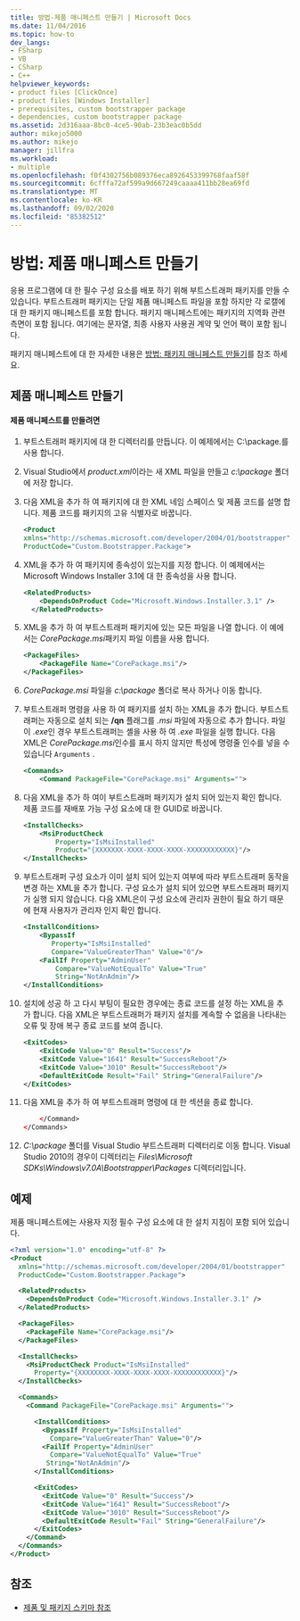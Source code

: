 ```yaml
---
title: 방법-제품 매니페스트 만들기 | Microsoft Docs
ms.date: 11/04/2016
ms.topic: how-to
dev_langs:
- FSharp
- VB
- CSharp
- C++
helpviewer_keywords:
- product files [ClickOnce]
- product files [Windows Installer]
- prerequisites, custom bootstrapper package
- dependencies, custom bootstrapper package
ms.assetid: 2d316aaa-8bc0-4ce5-90ab-23b3eac0b5dd
author: mikejo5000
ms.author: mikejo
manager: jillfra
ms.workload:
- multiple
ms.openlocfilehash: f0f4302756b089376eca8926453399768faaf58f
ms.sourcegitcommit: 6cfffa72af599a9d667249caaaa411bb28ea69fd
ms.translationtype: MT
ms.contentlocale: ko-KR
ms.lasthandoff: 09/02/2020
ms.locfileid: "85382512"
---
```

# <a name="how-to-create-a-product-manifest"></a>방법: 제품 매니페스트 만들기
응용 프로그램에 대 한 필수 구성 요소를 배포 하기 위해 부트스트래퍼 패키지를 만들 수 있습니다. 부트스트래퍼 패키지는 단일 제품 매니페스트 파일을 포함 하지만 각 로캘에 대 한 패키지 매니페스트를 포함 합니다. 패키지 매니페스트에는 패키지의 지역화 관련 측면이 포함 됩니다. 여기에는 문자열, 최종 사용자 사용권 계약 및 언어 팩이 포함 됩니다.

 패키지 매니페스트에 대 한 자세한 내용은 [방법: 패키지 매니페스트 만들기](../deployment/how-to-create-a-package-manifest.md)를 참조 하세요.

## <a name="create-the-product-manifest"></a>제품 매니페스트 만들기

#### <a name="to-create-the-product-manifest"></a>제품 매니페스트를 만들려면

1. 부트스트래퍼 패키지에 대 한 디렉터리를 만듭니다. 이 예제에서는 C:\package.를 사용 합니다.

2. Visual Studio에서 *product.xml*이라는 새 XML 파일을 만들고 *c:\package* 폴더에 저장 합니다.

3. 다음 XML을 추가 하 여 패키지에 대 한 XML 네임 스페이스 및 제품 코드를 설명 합니다. 제품 코드를 패키지의 고유 식별자로 바꿉니다.

    ```xml
    <Product
    xmlns="http://schemas.microsoft.com/developer/2004/01/bootstrapper"
    ProductCode="Custom.Bootstrapper.Package">
    ```

4. XML을 추가 하 여 패키지에 종속성이 있는지를 지정 합니다. 이 예제에서는 Microsoft Windows Installer 3.1에 대 한 종속성을 사용 합니다.

    ```xml
    <RelatedProducts>
        <DependsOnProduct Code="Microsoft.Windows.Installer.3.1" />
      </RelatedProducts>
    ```

5. XML을 추가 하 여 부트스트래퍼 패키지에 있는 모든 파일을 나열 합니다. 이 예에서는 *CorePackage.msi*패키지 파일 이름을 사용 합니다.

    ```xml
    <PackageFiles>
        <PackageFile Name="CorePackage.msi"/>
    </PackageFiles>
    ```

6. *CorePackage.msi* 파일을 *c:\package* 폴더로 복사 하거나 이동 합니다.

7. 부트스트래퍼 명령을 사용 하 여 패키지를 설치 하는 XML을 추가 합니다. 부트스트래퍼는 자동으로 설치 되는 **/qn** 플래그를 *.msi* 파일에 자동으로 추가 합니다. 파일이 *.exe*인 경우 부트스트래퍼는 셸을 사용 하 여 *.exe* 파일을 실행 합니다. 다음 XML은 *CorePackage.msi*인수를 표시 하지 않지만 특성에 명령줄 인수를 넣을 수 있습니다 `Arguments` .

    ```xml
    <Commands>
        <Command PackageFile="CorePackage.msi" Arguments="">
    ```

8. 다음 XML을 추가 하 여이 부트스트래퍼 패키지가 설치 되어 있는지 확인 합니다. 제품 코드를 재배포 가능 구성 요소에 대 한 GUID로 바꿉니다.

    ```xml
    <InstallChecks>
        <MsiProductCheck
            Property="IsMsiInstalled"
            Product="{XXXXXXX-XXXX-XXXX-XXXX-XXXXXXXXXXXX}"/>
    </InstallChecks>
    ```

9. 부트스트래퍼 구성 요소가 이미 설치 되어 있는지 여부에 따라 부트스트래퍼 동작을 변경 하는 XML을 추가 합니다. 구성 요소가 설치 되어 있으면 부트스트래퍼 패키지가 실행 되지 않습니다. 다음 XML은이 구성 요소에 관리자 권한이 필요 하기 때문에 현재 사용자가 관리자 인지 확인 합니다.

    ```xml
    <InstallConditions>
        <BypassIf
           Property="IsMsiInstalled"
           Compare="ValueGreaterThan" Value="0"/>
        <FailIf Property="AdminUser"
            Compare="ValueNotEqualTo" Value="True"
            String="NotAnAdmin"/>
    </InstallConditions>
    ```

10. 설치에 성공 하 고 다시 부팅이 필요한 경우에는 종료 코드를 설정 하는 XML을 추가 합니다. 다음 XML은 부트스트래퍼가 패키지 설치를 계속할 수 없음을 나타내는 오류 및 장애 복구 종료 코드를 보여 줍니다.

    ```xml
    <ExitCodes>
        <ExitCode Value="0" Result="Success"/>
        <ExitCode Value="1641" Result="SuccessReboot"/>
        <ExitCode Value="3010" Result="SuccessReboot"/>
        <DefaultExitCode Result="Fail" String="GeneralFailure"/>
    </ExitCodes>
    ```

11. 다음 XML을 추가 하 여 부트스트래퍼 명령에 대 한 섹션을 종료 합니다.

    ```xml
        </Command>
    </Commands>
    ```

12. *C:\package* 폴더를 Visual Studio 부트스트래퍼 디렉터리로 이동 합니다. Visual Studio 2010의 경우이 디렉터리는 *Files\Microsoft SDKs\Windows\v7.0A\Bootstrapper\Packages* 디렉터리입니다.

## <a name="example"></a>예제
 제품 매니페스트에는 사용자 지정 필수 구성 요소에 대 한 설치 지침이 포함 되어 있습니다.

```xml
<?xml version="1.0" encoding="utf-8" ?>
<Product
  xmlns="http://schemas.microsoft.com/developer/2004/01/bootstrapper"
  ProductCode="Custom.Bootstrapper.Package">

  <RelatedProducts>
    <DependsOnProduct Code="Microsoft.Windows.Installer.3.1" />
  </RelatedProducts>

  <PackageFiles>
    <PackageFile Name="CorePackage.msi"/>
  </PackageFiles>

  <InstallChecks>
    <MsiProductCheck Product="IsMsiInstalled"
      Property="{XXXXXXXX-XXXX-XXXX-XXXX-XXXXXXXXXXXX}"/>
  </InstallChecks>

  <Commands>
    <Command PackageFile="CorePackage.msi" Arguments="">

      <InstallConditions>
        <BypassIf Property="IsMsiInstalled"
          Compare="ValueGreaterThan" Value="0"/>
        <FailIf Property="AdminUser"
          Compare="ValueNotEqualTo" Value="True"
         String="NotAnAdmin"/>
      </InstallConditions>

      <ExitCodes>
        <ExitCode Value="0" Result="Success"/>
        <ExitCode Value="1641" Result="SuccessReboot"/>
        <ExitCode Value="3010" Result="SuccessReboot"/>
        <DefaultExitCode Result="Fail" String="GeneralFailure"/>
      </ExitCodes>
    </Command>
  </Commands>
</Product>
```

## <a name="see-also"></a>참조
- [제품 및 패키지 스키마 참조](../deployment/product-and-package-schema-reference.md)